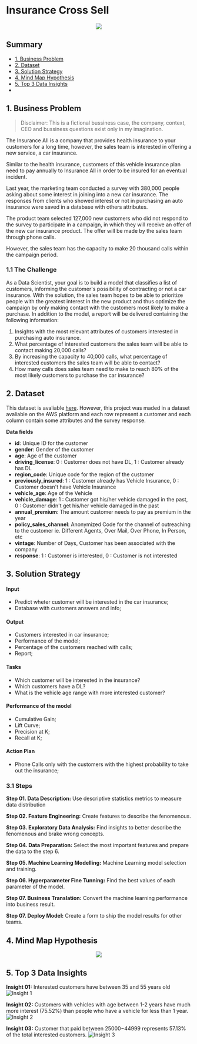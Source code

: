 # <b>Insurance Cross Sell</b>

<p align='center'>
    <img src='reports/figures/cross-sell.jpg'<
</p>

## Summary
- [1. Business Problem](#1-business-problem)
- [2. Dataset](#2-dataset)
- [3. Solution Strategy](#3-solution-strategy)
- [4. Mind Map Hypothesis](#4-mind-map-hypothesis)
- [5. Top 3 Data Insights](#5-top-3-data-insights)
- 

## 1. Business Problem

> Disclaimer: This is a fictional bussiness case, the company, context, CEO and bussiness questions exist only in my imagination.

The Insurance All is a company that provides health insurance to your customers for a long time, however, the sales team is interested in offering a new service, a car insurance.

Similar to the health insurance, customers of this vehicle insurance plan need to pay annually to Insurance All in order to be insured for an eventual incident.

Last year, the marketing team conducted a survey with 380,000 people asking about some interest in joining into a new car insurance. The responses from clients who showed interest or not in purchasing an auto insurance were saved in a database with others attributes.

The product team selected 127,000 new customers who did not respond to the survey to participate in a campaign, in which they will receive an offer of the new car insurance product. The offer will be made by the sales team through phone calls. 

However, the sales team has the capacity to make 20 thousand calls within the campaign period.


### 1.1 The Challenge

As a Data Scientist, your goal is to build a model that classifies a list of customers, informing the customer's possibility of contracting or not a car insurance. With the solution, the sales team hopes to be able to prioritize people with the greatest interest in the new product and thus optimize the campaign by only making contact with the customers most likely to make a purchase. In addition to the model, a report will be delivered containing the following information:

1.  Insights with the most relevant attributes of customers interested in purchasing auto insurance.
2.  What percentage of interested customers the sales team will be able to contact making 20,000 calls?
3.  By increasing the capacity to 40,000 calls, what percentage of interested customers the sales team will be able to contact?
4.  How many calls does sales team need to make to reach 80% of the most likely customers to purchase the car insurance?


## 2. Dataset

This dataset is avaliable [here](https://www.kaggle.com/anmolkumar/health-insurance-cross-sell-prediction). However, this project was maded in a dataset avaliable on the AWS platform and each row represent a customer and each column contain some attributes and the survey response.

**Data fields**

- **id**: Unique ID for the customer
- **gender**: Gender of the customer
- **age**: Age of the customer
- **driving_license**: 0 : Customer does not have DL, 1 : Customer already has DL
- **region_code**: Unique code for the region of the customer
- **previously_insured**: 1 : Customer already has Vehicle Insurance, 0 : Customer doesn't have Vehicle Insurance
- **vehicle_age**: Age of the Vehicle
- **vehicle_damage**: 1 : Customer got his/her vehicle damaged in the past, 0 : Customer didn't get his/her vehicle damaged in the past
- **annual_premium**: The amount customer needs to pay as premium in the year
- **policy_sales_channel**: Anonymized Code for the channel of outreaching to the customer ie. Different Agents, Over Mail, Over Phone, In Person, etc
- **vintage**: Number of Days, Customer has been associated with the company
- **response**: 1 : Customer is interested, 0 : Customer is not interested


## 3. Solution Strategy

#### Input
- Predict wheter customer will be interested in the car insurance;
- Database with customers answers and info;
 
#### Output
- Customers interested in car insurance;
- Performance of the model;
- Percentage of the customers reached with calls;
- Report;

#### Tasks
- Which customer will be interested in the insurance?
- Which customers have a DL?
- What is the vehicle age range with more interested customer?

#### Performance of the model
- Cumulative Gain;
- Lift Curve;
- Precision at K;
- Recall at K;

#### Action Plan
- Phone Calls only with the customers with the highest probability to take out the insurance;

### 3.1 Steps

**Step 01. Data Description:**  Use descriptive statistics metrics to measure data distribution

**Step 02. Feature Engineering:** Create features to describe the fenomenous.

**Step 03. Exploratory Data Analysis:** Find insights to better describe the fenomenous and brake wrong concepts.

**Step 04. Data Preparation:**  Select the most important features and prepare the data to the step 6.

**Step 05. Machine Learning Modelling:** Machine Learning model selection and training.

**Step 06. Hyperparameter Fine Tunning:** Find the best values of each parameter of the model.

**Step 07. Business Translation:** Convert the machine learning performance into business result.

**Step 07. Deploy Model:** Create a form to ship the model results for other teams.


## 4. Mind Map Hypothesis

<p align='center'>
    <img src='reports/figures/mind_map.png'<
</p>


## 5. Top 3 Data Insights

**Insight 01:** Interested customers have between 35 and 55 years old
![Insight 1](reports/figures/h5.png)

**Insight 02:** Customers with vehicles with age between 1-2 years have much more interest (75.52%) than people who have a vehicle for less than 1 year.
![Insight 2](reports/figures/h7.png)

**Insight 03:** Customer that paid between $25000-$44999 represents 57.13% of the total interested customers.
![Insight 3](reports/figures/h8.png)

















